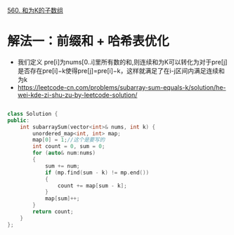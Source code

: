 [560. 和为K的子数组](https://leetcode-cn.com/problems/subarray-sum-equals-k/)


# 解法一：前缀和 + 哈希表优化
- 我们定义 pre[i]为nums[0..i]里所有数的和,则连续和为K可以转化为对于pre[j]是否存在pre[i]−k使得pre[j]=pre[i]−k，这样就满足了在i-j区间内满足连续和为k
- https://leetcode-cn.com/problems/subarray-sum-equals-k/solution/he-wei-kde-zi-shu-zu-by-leetcode-solution/


```C++

class Solution {
public:
    int subarraySum(vector<int>& nums, int k) {
        unordered_map<int, int> map;
        map[0] = 1;//这个是要写的
        int count = 0, sum = 0;
        for (auto& num:nums) 
        {
            sum += num;
            if (mp.find(sum - k) != mp.end()) 
            {
                count += map[sum - k];
            }
            map[sum]++;
        }
        return count;
    }
};
```
